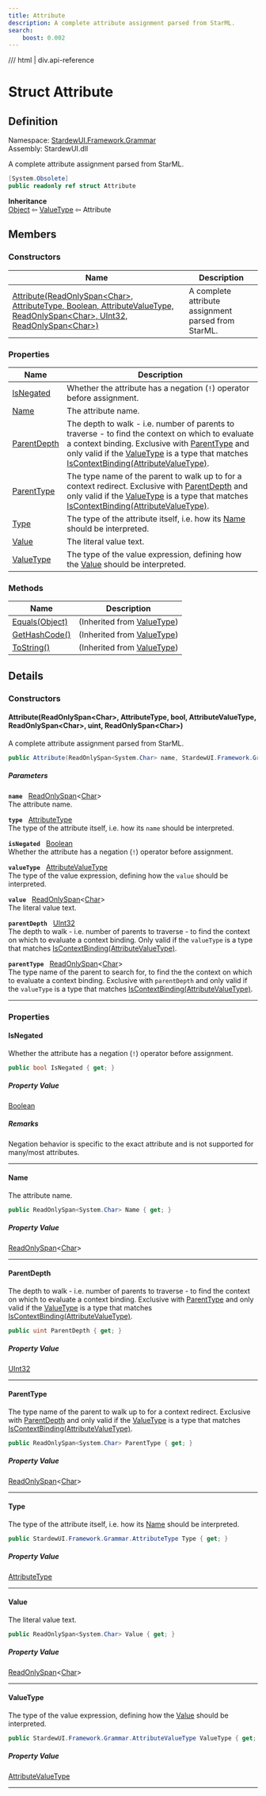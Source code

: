 ```yaml
---
title: Attribute
description: A complete attribute assignment parsed from StarML.
search:
    boost: 0.002
---
```


<link rel="stylesheet" href="/StardewUI/stylesheets/reference.css" />

/// html | div.api-reference

# Struct Attribute

## Definition

<div class="api-definition" markdown>

Namespace: [StardewUI.Framework.Grammar](index.md)  
Assembly: StardewUI.dll  

</div>

A complete attribute assignment parsed from StarML.

```cs
[System.Obsolete]
public readonly ref struct Attribute
```

**Inheritance**  
[Object](https://learn.microsoft.com/en-us/dotnet/api/system.object) ⇦ [ValueType](https://learn.microsoft.com/en-us/dotnet/api/system.valuetype) ⇦ Attribute

## Members

### Constructors

 | Name | Description |
| --- | --- |
| [Attribute(ReadOnlySpan&lt;Char&gt;, AttributeType, Boolean, AttributeValueType, ReadOnlySpan&lt;Char&gt;, UInt32, ReadOnlySpan&lt;Char&gt;)](#attributereadonlyspanchar-attributetype-bool-attributevaluetype-readonlyspanchar-uint-readonlyspanchar) | A complete attribute assignment parsed from StarML. | 

### Properties

 | Name | Description |
| --- | --- |
| [IsNegated](#isnegated) | Whether the attribute has a negation (`!`) operator before assignment. | 
| [Name](#name) | The attribute name. | 
| [ParentDepth](#parentdepth) | The depth to walk - i.e. number of parents to traverse - to find the context on which to evaluate a context binding. Exclusive with [ParentType](attribute.md#parenttype) and only valid if the [ValueType](attribute.md#valuetype) is a type that matches [IsContextBinding(AttributeValueType)](attributevaluetypeextensions.md#iscontextbindingattributevaluetype). | 
| [ParentType](#parenttype) | The type name of the parent to walk up to for a context redirect. Exclusive with [ParentDepth](attribute.md#parentdepth) and only valid if the [ValueType](attribute.md#valuetype) is a type that matches [IsContextBinding(AttributeValueType)](attributevaluetypeextensions.md#iscontextbindingattributevaluetype). | 
| [Type](#type) | The type of the attribute itself, i.e. how its [Name](attribute.md#name) should be interpreted. | 
| [Value](#value) | The literal value text. | 
| [ValueType](#valuetype) | The type of the value expression, defining how the [Value](attribute.md#value) should be interpreted. | 

### Methods

 | Name | Description |
| --- | --- |
| [Equals(Object)](https://learn.microsoft.com/en-us/dotnet/api/system.valuetype.equals) | <span class="muted" markdown>(Inherited from [ValueType](https://learn.microsoft.com/en-us/dotnet/api/system.valuetype))</span> | 
| [GetHashCode()](https://learn.microsoft.com/en-us/dotnet/api/system.valuetype.gethashcode) | <span class="muted" markdown>(Inherited from [ValueType](https://learn.microsoft.com/en-us/dotnet/api/system.valuetype))</span> | 
| [ToString()](https://learn.microsoft.com/en-us/dotnet/api/system.valuetype.tostring) | <span class="muted" markdown>(Inherited from [ValueType](https://learn.microsoft.com/en-us/dotnet/api/system.valuetype))</span> | 

## Details

### Constructors

#### Attribute(ReadOnlySpan&lt;Char&gt;, AttributeType, bool, AttributeValueType, ReadOnlySpan&lt;Char&gt;, uint, ReadOnlySpan&lt;Char&gt;)

A complete attribute assignment parsed from StarML.

```cs
public Attribute(ReadOnlySpan<System.Char> name, StardewUI.Framework.Grammar.AttributeType type, bool isNegated, StardewUI.Framework.Grammar.AttributeValueType valueType, ReadOnlySpan<System.Char> value, uint parentDepth, ReadOnlySpan<System.Char> parentType);
```

##### Parameters

**`name`** &nbsp; [ReadOnlySpan](https://learn.microsoft.com/en-us/dotnet/api/system.readonlyspan-1)<[Char](https://learn.microsoft.com/en-us/dotnet/api/system.char)>  
The attribute name.

**`type`** &nbsp; [AttributeType](attributetype.md)  
The type of the attribute itself, i.e. how its `name` should be interpreted.

**`isNegated`** &nbsp; [Boolean](https://learn.microsoft.com/en-us/dotnet/api/system.boolean)  
Whether the attribute has a negation (`!`) operator before assignment.

**`valueType`** &nbsp; [AttributeValueType](attributevaluetype.md)  
The type of the value expression, defining how the `value` should be interpreted.

**`value`** &nbsp; [ReadOnlySpan](https://learn.microsoft.com/en-us/dotnet/api/system.readonlyspan-1)<[Char](https://learn.microsoft.com/en-us/dotnet/api/system.char)>  
The literal value text.

**`parentDepth`** &nbsp; [UInt32](https://learn.microsoft.com/en-us/dotnet/api/system.uint32)  
The depth to walk - i.e. number of parents to traverse - to find the context on which to evaluate a context binding. Only valid if the `valueType` is a type that matches [IsContextBinding(AttributeValueType)](attributevaluetypeextensions.md#iscontextbindingattributevaluetype).

**`parentType`** &nbsp; [ReadOnlySpan](https://learn.microsoft.com/en-us/dotnet/api/system.readonlyspan-1)<[Char](https://learn.microsoft.com/en-us/dotnet/api/system.char)>  
The type name of the parent to search for, to find the the context on which to evaluate a context binding. Exclusive with `parentDepth` and only valid if the `valueType` is a type that matches [IsContextBinding(AttributeValueType)](attributevaluetypeextensions.md#iscontextbindingattributevaluetype).

-----

### Properties

#### IsNegated

Whether the attribute has a negation (`!`) operator before assignment.

```cs
public bool IsNegated { get; }
```

##### Property Value

[Boolean](https://learn.microsoft.com/en-us/dotnet/api/system.boolean)

##### Remarks

Negation behavior is specific to the exact attribute and is not supported for many/most attributes.

-----

#### Name

The attribute name.

```cs
public ReadOnlySpan<System.Char> Name { get; }
```

##### Property Value

[ReadOnlySpan](https://learn.microsoft.com/en-us/dotnet/api/system.readonlyspan-1)<[Char](https://learn.microsoft.com/en-us/dotnet/api/system.char)>

-----

#### ParentDepth

The depth to walk - i.e. number of parents to traverse - to find the context on which to evaluate a context binding. Exclusive with [ParentType](attribute.md#parenttype) and only valid if the [ValueType](attribute.md#valuetype) is a type that matches [IsContextBinding(AttributeValueType)](attributevaluetypeextensions.md#iscontextbindingattributevaluetype).

```cs
public uint ParentDepth { get; }
```

##### Property Value

[UInt32](https://learn.microsoft.com/en-us/dotnet/api/system.uint32)

-----

#### ParentType

The type name of the parent to walk up to for a context redirect. Exclusive with [ParentDepth](attribute.md#parentdepth) and only valid if the [ValueType](attribute.md#valuetype) is a type that matches [IsContextBinding(AttributeValueType)](attributevaluetypeextensions.md#iscontextbindingattributevaluetype).

```cs
public ReadOnlySpan<System.Char> ParentType { get; }
```

##### Property Value

[ReadOnlySpan](https://learn.microsoft.com/en-us/dotnet/api/system.readonlyspan-1)<[Char](https://learn.microsoft.com/en-us/dotnet/api/system.char)>

-----

#### Type

The type of the attribute itself, i.e. how its [Name](attribute.md#name) should be interpreted.

```cs
public StardewUI.Framework.Grammar.AttributeType Type { get; }
```

##### Property Value

[AttributeType](attributetype.md)

-----

#### Value

The literal value text.

```cs
public ReadOnlySpan<System.Char> Value { get; }
```

##### Property Value

[ReadOnlySpan](https://learn.microsoft.com/en-us/dotnet/api/system.readonlyspan-1)<[Char](https://learn.microsoft.com/en-us/dotnet/api/system.char)>

-----

#### ValueType

The type of the value expression, defining how the [Value](attribute.md#value) should be interpreted.

```cs
public StardewUI.Framework.Grammar.AttributeValueType ValueType { get; }
```

##### Property Value

[AttributeValueType](attributevaluetype.md)

-----

